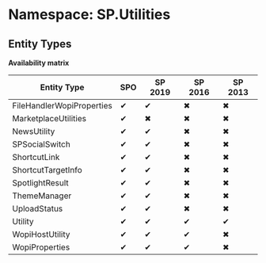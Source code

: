 # Namespace: SP.Utilities
## Entity Types

**Availability matrix**

Entity Type | SPO | SP 2019 | SP 2016 | SP 2013
----------|-----|---------|---------|--------
FileHandlerWopiProperties | ✔ | ✔ | ✖ | ✖
MarketplaceUtilities | ✔ | ✖ | ✖ | ✖
NewsUtility | ✔ | ✔ | ✖ | ✖
SPSocialSwitch | ✔ | ✔ | ✖ | ✖
ShortcutLink | ✔ | ✔ | ✖ | ✖
ShortcutTargetInfo | ✔ | ✔ | ✖ | ✖
SpotlightResult | ✔ | ✔ | ✖ | ✖
ThemeManager | ✔ | ✔ | ✖ | ✖
UploadStatus | ✔ | ✔ | ✖ | ✖
Utility | ✔ | ✔ | ✔ | ✔
WopiHostUtility | ✔ | ✔ | ✔ | ✖
WopiProperties | ✔ | ✔ | ✔ | ✖
